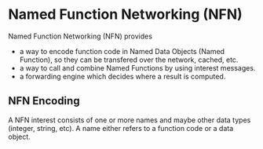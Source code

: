 # Named Function Networking (NFN)
Named Function Networking (NFN) provides 
* a way to encode function code in Named Data Objects (Named Function), so they can be transfered over the network, cached, etc.
* a way to call and combine Named Functions by using interest messages.
* a forwarding engine which decides where a result is computed. 

## NFN Encoding
A NFN interest consists of one or more names and maybe other data types (integer, string, etc). 
A name either refers to a function code or a data object.  
